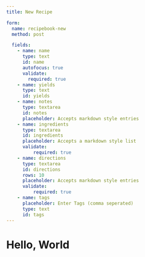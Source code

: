 ```yaml
---
title: New Recipe

form:
  name: recipebook-new
  method: post

  fields:
    - name: name
      type: text
      id: name
      autofocus: true
      validate:
        required: true
    - name: yields
      type: text
      id: yields
    - name: notes
      type: textarea
      id: notes
      placeholder: Accepts markdown style entries
    - name: ingredients
      type: textarea
      id: ingredients
      placeholder: Accepts a markdown style list
      validate:
          required: true
    - name: directions
      type: textarea
      id: directions
      rows: 10
      placeholder: Accepts markdown style entries
      validate:
          required: true
    - name: tags
      placeholder: Enter Tags (comma seperated)
      type: text
      id: tags
---
```


# Hello, World